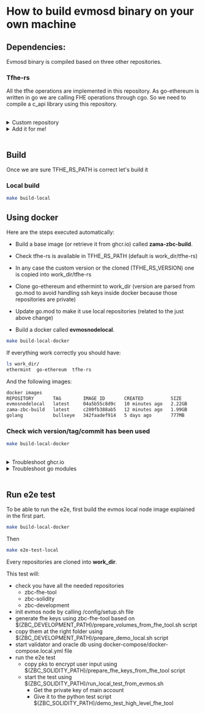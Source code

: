 # How to build evmosd binary on your own machine

## Dependencies:

Evmosd binary is compiled based on three other repositories.

### Tfhe-rs

All the tfhe operations are implemented in this repository. As go-ethereum is written in go we are 
calling FHE operations through cgo. So we need to compile a c_api library using this repository.

<br />
<details>
  <summary>Custom repository</summary>

To use an existing repository please update the environment file **.env** with the path to it or export it:
```bash
export TFHE_RS_PATH=../tfhe-rs
```
</details>
<details>
  <summary>Add it for me!</summary>
<br />

If you want to install it automatically, you can override the default tfhe-rs version by setting TFHE_RS_VERSION env variable and running:
```
export TFHE_RS_VERSION=0.2.4
make install-tfhe-rs
```
</details>
<br />

## Build

Once we are sure TFHE_RS_PATH is correct let's build it

### Local build

```bash
make build-local
```

## Using docker

Here are the steps executed automatically:
- Build a base image (or retrieve it from ghcr.io) called __zama-zbc-build__.
  

- Check tfhe-rs is available in TFHE_RS_PATH (default is work_dir/tfhe-rs)
- In any case the custom version or the cloned (TFHE_RS_VERSION) one is copied into work_dir/tfhe-rs
- Clone go-ethereum and ethermint to work_dir (version are parsed from go.mod to avoid handling ssh keys inside docker because those repositories are private)
- Update go.mod to make it use local repositories (related to the just above change)
- Build a docker called __evmosnodelocal__.

```bash
make build-local-docker
```

If everything work correctly you should have:

```bash
ls work_dir/
ethermint  go-ethereum  tfhe-rs
```

And the following images:

```bash
docker images
REPOSITORY       TAG        IMAGE ID       CREATED          SIZE
evmosnodelocal   latest     04a5b55c8d9c   10 minutes ago   2.22GB
zama-zbc-build   latest     c280fb388ab5   12 minutes ago   1.99GB
golang           bullseye   342faadef914   5 days ago       777MB
```

### Check wich version/tag/commit has been used 

```bash
make build-local-docker
```


<br />
<details>
  <summary>Troubleshoot ghcr.io</summary>

Here is a tutorial on [how to manage ghcr.io access](https://github.com/zama-ai/zbc-fhe-tool#using-the-published-image-easiest-way).

  If you get trouble to pull image from ghcri.io, one can build it locally with
  ```bash
  docker build . -t zama-zbc-build -f docker/Dockerfile.zbc.build
  ```
</details>

<details>
  <summary>Troubleshoot go modules</summary>

Because evmos depends on private [go-ethereum](https://github.com/zama-ai/go-ethereum) and [ethermint](https://github.com/zama-ai/ethermint) repositories, one need to pay attention to two points to allow go modules manager to work correctly.

1. Check that GOPRIVATE is set to __github.com/zama-ai/*__ (normally this env variable is set by default in Makefile)
2. Check you have the following lines in your gitconfig files:

```bash
[url "ssh://git@github.com/"]
        insteadOf = https://github.com/
```
</details>
<br />


## Run e2e test

To be able to run the e2e, first build the evmos local node image explained in the first part. 

```bash
make build-local-docker
```

Then

```bash
make e2e-test-local
```
Every repositories are cloned into **work_dir**.

This test will:
- check you have all the needed repositories
  - zbc-fhe-tool
  - zbc-solidity
  - zbc-development
- init evmos node by calling /config/setup.sh file
- generate fhe keys using zbc-fhe-tool based on $(ZBC_DEVELOPMENT_PATH)/prepare_volumes_from_fhe_tool.sh script
- copy them at the right folder using $(ZBC_DEVELOPMENT_PATH)/prepare_demo_local.sh script
- start validator and oracle db using docker-compose/docker-compose.local.yml file
- run the e2e test 
  - copy pks to encrypt user input using $(ZBC_SOLIDITY_PATH)/prepare_fhe_keys_from_fhe_tool script
  - start the test using $(ZBC_SOLIDITY_PATH)/run_local_test_from_evmos.sh
    - Get the private key of main account 
    - Give it to the python test script $(ZBC_SOLIDITY_PATH)/demo_test_high_level_fhe_tool

